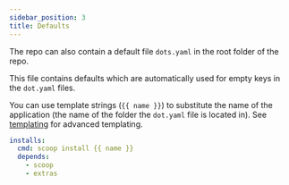 ```yaml
---
sidebar_position: 3
title: Defaults
---
```


The repo can also contain a default file `dots.yaml` in the root folder of the repo.

This file contains defaults which are automatically used for empty keys in the `dot.yaml` files.

You can use template strings (`{{ name }}`) to substitute the name of the application (the name of the folder the `dot.yaml` file is located in). See [templating](templating.md) for advanced templating.

```yaml title="Example: dots.yaml"
installs:
  cmd: scoop install {{ name }}
  depends:
    - scoop
    - extras
```
